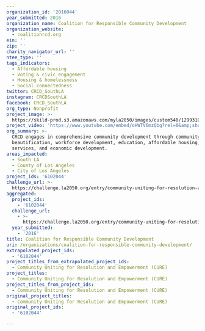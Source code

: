 ```yaml
---
organization_id: '2016044'
year_submitted: 2016
organization_name: Coalition for Responsible Community Development
organization_website:
  - coalitionrcd.org
ein: ''
zip: ''
charity_navigator_url: ''
ntee_type: ''
tags_indicators:
  - Affordable housing
  - Voting & civic engagement
  - Housing & homelessness
  - Social connectedness
twitter: CRCD_SouthLA
instagram: CRCDSouthLA
facebook: CRCD_SouthLA
org_type: Nonprofit
project_image: >-
  https://skild-prod.s3.amazonaws.com/myla2050/images/custom540/1299310265741-team90.jpg
project_video: 'https://www.youtube.com/embed/oHWTV6mzQbg?rel=0&amp;showinfo=0'
org_summary: >-
  CRCD engages in comprehensive community development through community
  beautification, workforce development, education, affordable housing, support
  services, and economic development.
areas_impacted:
  - South LA
  - County of Los Angeles
  - City of Los Angeles
project_ids: '6102044'
challenge_url: >-
  https://challenge.la2050.org/entry/community-uniting-for-resolution-and-empowerment-cure
aggregated:
  project_ids:
    - '6102044'
  challenge_url:
    - >-
      https://challenge.la2050.org/entry/community-uniting-for-resolution-and-empowerment-cure
  year_submitted:
    - '2016'
title: Coalition for Responsible Community Development
uri: /organizations/coalition-for-responsible-community-development/
extrapolated_project_ids:
  - '6102044'
project_titles_from_extrapolated_project_ids:
  - Community Uniting for Resolution and Empowerment (CURE)
project_titles:
  - Community Uniting for Resolution and Empowerment (CURE)
project_titles_from_project_ids:
  - Community Uniting for Resolution and Empowerment (CURE)
original_project_titles:
  - Community Uniting for Resolution and Empowerment (CURE)
original_project_ids:
  - '6102044'

---
```

